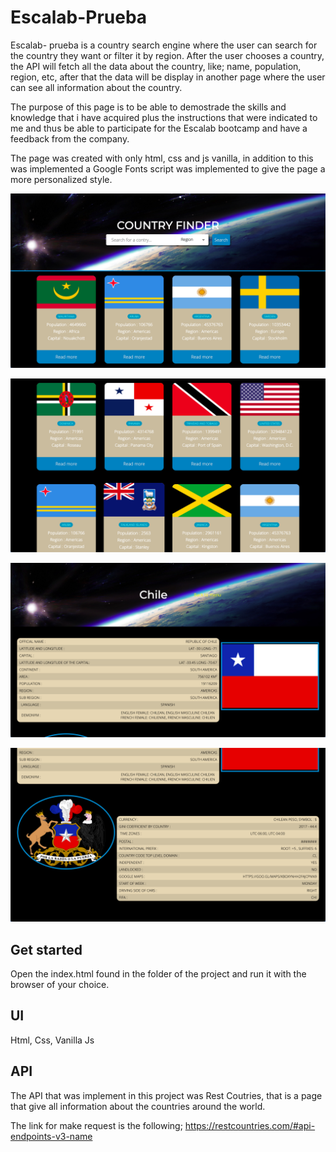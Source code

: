 # Escalab-Prueba

Escalab- prueba is a country search engine where the user can search for the country they want or filter it by region. After the user chooses a country, the API will fetch all the data about the country, like; name, population, region, etc, after that the data will be display in another page where the user can see all information about the country.

The purpose of this page is to be able to demostrade the skills and knowledge that i have acquired plus the instructions that were indicated to me and thus be able to participate for the Escalab bootcamp and have a feedback from the company.

The page was created with only html, css and js vanilla, in addition to this was implemented a Google Fonts script was implemented to give the page a more personalized style.

![Intro](./img/Intro.png)

![Contries](./img/Countries.png)

![Country-Info](./img/Country-Info.png)

![Country-Info2](./img/Country-Info2.png)

## Get started

Open the index.html found in the folder of the project and run it with the browser of your choice.

## UI

Html, Css, Vanilla Js

## API

The API that was implement in this project was Rest Coutries, that is a page that give all information about the countries around the world.

The link for make request is the following;
https://restcountries.com/#api-endpoints-v3-name
